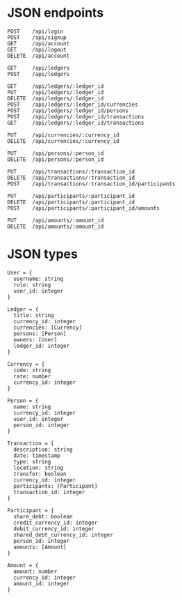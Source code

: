 # JSON endpoints

    POST    /api/login
    POST    /api/signup
    GET     /api/account
    GET     /api/logout
    DELETE  /api/account

    GET     /api/ledgers
    POST    /api/ledgers

    GET     /api/ledgers/:ledger_id
    PUT     /api/ledgers/:ledger_id
    DELETE  /api/ledgers/:ledger_id
    POST    /api/ledgers/:ledger_id/currencies
    POST    /api/ledgers/:ledger_id/persons
    POST    /api/ledgers/:ledger_id/transactions
    GET     /api/ledgers/:ledger_id/transactions

    PUT     /api/currencies/:currency_id
    DELETE  /api/currencies/:currency_id

    PUT     /api/persons/:person_id
    DELETE  /api/persons/:person_id

    PUT     /api/transactions/:transaction_id
    DELETE  /api/transactions/:transaction_id
    POST    /api/transactions/:transaction_id/participants

    PUT     /api/participants/:participant_id
    DELETE  /api/participants/:participant_id
    POST    /api/participants/:participant_id/amounts

    PUT     /api/amounts/:amount_id
    DELETE  /api/amounts/:amount_id

# JSON types

    User = {
      username: string
      role: string
      user_id: integer
    }

    Ledger = {
      title: string
      currency_id: integer
      currencies: [Currency]
      persons: [Person]
      owners: [User]
      ledger_id: integer
    }

    Currency = {
      code: string
      rate: number
      currency_id: integer
    }

    Person = {
      name: string
      currency_id: integer
      user_id: integer
      person_id: integer
    }

    Transaction = {
      description: string
      date: timestamp
      type: string
      location: string
      transfer: boolean
      currency_id: integer
      participants: [Participant]
      transaction_id: integer
    }

    Participant = {
      share_debt: boolean
      credit_currency_id: integer
      debit_currency_id: integer
      shared_debt_currency_id: integer
      person_id: integer
      amounts: [Amount]
    }

    Amount = {
      amount: number
      currency_id: integer
      amount_id: integer
    }
